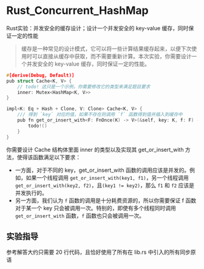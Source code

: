 # Rust_Concurrent_HashMap
Rust实验：并发安全的缓存设计；设计一个并发安全的 key-value 缓存，同时保证一定的性能  
> 缓存是一种常见的设计模式，它可以将一些计算结果缓存起来，以便下次使用时可以直接从缓存中获取，而不需要重新计算。本次实验，你需要设计一个并发安全的 key-value 缓存，同时保证一定的性能。

```cpp
#[derive(Debug, Default)]
pub struct Cache<K, V> {
    // todo! 这只是一个示例，你需要修改它的类型来满足题目要求
    inner: Mutex<HashMap<K, V>>
}

impl<K: Eq + Hash + Clone, V: Clone> Cache<K, V> {
    /// 得到 `key` 对应的值，如果不存在则调用 `f` 函数得到值并插入到缓存中
    pub fn get_or_insert_with<F: FnOnce(K) -> V>(&self, key: K, f: F) -> V {
        todo!()
    }
}
```
你需要设计 Cache 结构体里面 inner 的类型以及实现其 get_or_insert_with 方法，使得该函数满足以下要求：

- 一方面，对于不同的 key，get_or_insert_with 函数的调用应该是并发的。例如，如果一个线程调用 `get_or_insert_with(key1, f1)`，另一个线程调用 `get_or_insert_with(key2, f2)`，且`(key1 != key2)`，那么 `f1` 和 `f2` 应该是并发执行的。
- 另一方面，我们认为 `f` 函数的调用是十分耗费资源的，所以你需要保证 f 函数对于某一个 key 只会被调用一次。特别的，即使有多个线程同时调用 `get_or_insert_with` 函数，`f` 函数也只会被调用一次。

## 实验指导
参考解答大约只需要 20 行代码，且恰好使用了所有在 lib.rs 中引入的所有同步原语
